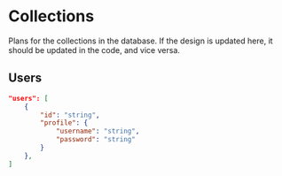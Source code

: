 # Collections

Plans for the collections in the database. If the design is updated here, it should be updated in the code, and vice versa.

## Users

```json
"users": [
    {
        "id": "string",
        "profile": {
            "username": "string",
            "password": "string"
        }
    },
]
```
